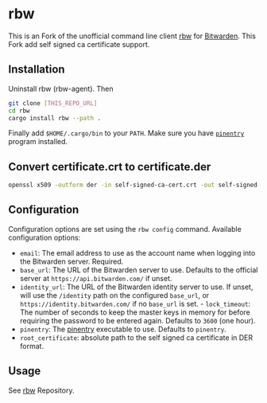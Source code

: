 # rbw

This is an Fork of the unofficial command line client [rbw](https://github.com/doy/rbw) for
[Bitwarden](https://bitwarden.com/). This Fork add self signed ca certificate support.

## Installation

Uninstall rbw (rbw-agent). Then

```bash
git clone [THIS_REPO_URL]
cd rbw
cargo install rbw --path .
```

Finally add `$HOME/.cargo/bin` to your `PATH`. Make sure you have [`pinentry`](https://www.gnupg.org/related_software/pinentry/index.en.html) program installed.

## Convert certificate.crt to certificate.der

```bash
openssl x509 -outform der -in self-signed-ca-cert.crt -out self-signed-ca-cert.der
```

## Configuration

Configuration options are set using the `rbw config` command. Available configuration options:

- `email`: The email address to use as the account name when logging into the Bitwarden server. Required.
- `base_url`: The URL of the Bitwarden server to use. Defaults to the official server at `https://api.bitwarden.com/` if unset.
- `identity_url`: The URL of the Bitwarden identity server to use. If unset, will use the `/identity` path on the configured `base_url`, or
  `https://identity.bitwarden.com/` if no `base_url` is set. - `lock_timeout`: The number of seconds to keep the master keys in memory for
  before requiring the password to be entered again. Defaults to `3600` (one hour).
- `pinentry`: The [pinentry](https://www.gnupg.org/related_software/pinentry/index.html)
  executable to use. Defaults to `pinentry`.
- `root_certificate`: absolute path to the self signed ca certificate in DER format.

## Usage

See [rbw](https://github.com/doy/rbw) Repository.
